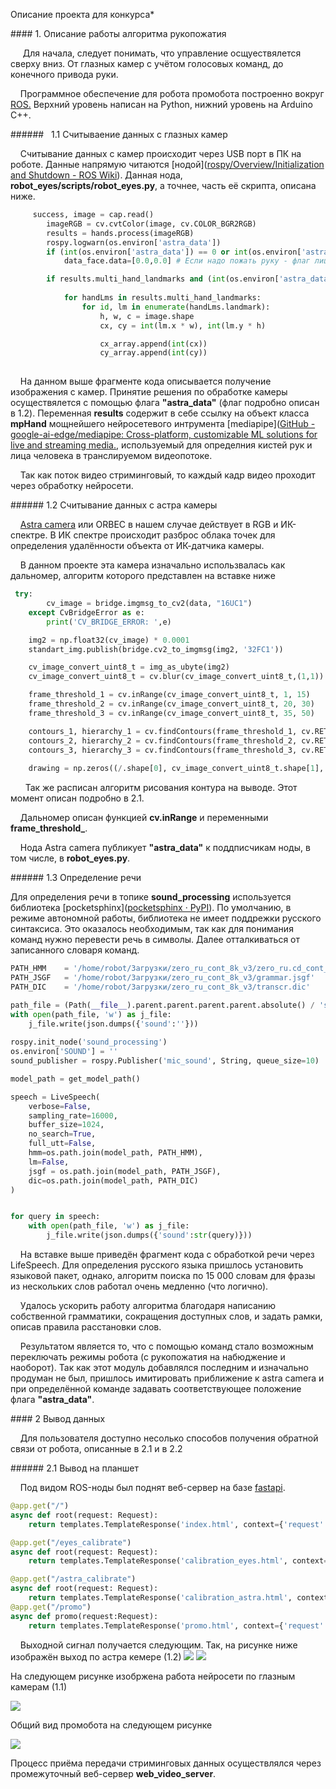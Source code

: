 Описание проекта для конкурса*

#### 1. Описание работы алгоритма рукопожатия

     Для начала, следует понимать, что управление осщуествялется сверху вниз. От глазных камер с учётом голосовых команд, до конечного привода руки.

    Программное обеспечение для робота промобота построенно вокруг[ ROS.](https://www.ros.org/) Верхний уровень написан на Python, нижний уровень на Arduino C++.

######   1.1 Считываение данных с глазных камер

    Считывание данных с камер происходит через USB порт в ПК на роботе. Данные напрямую читаются [нодой]([rospy/Overview/Initialization and Shutdown - ROS Wiki](https://wiki.ros.org/rospy/Overview/Initialization%20and%20Shutdown)). Данная нода, **robot_eyes/scripts/robot_eyes.py**, а точнее, часть её скрипта, описана ниже.

```python
     success, image = cap.read()
        imageRGB = cv.cvtColor(image, cv.COLOR_BGR2RGB)
        results = hands.process(imageRGB)
        rospy.logwarn(os.environ['astra_data'])
        if (int(os.environ['astra_data']) == 0 or int(os.environ['astra_data']) == 1):
            data_face.data=[0.0,0.0] # Если надо пожать руку - флаг лица 0 

        if results.multi_hand_landmarks and (int(os.environ['astra_data']) == 0 or int(os.environ['astra_data']) == 1):
            
            for handLms in results.multi_hand_landmarks:
                for id, lm in enumerate(handLms.landmark):
                    h, w, c = image.shape
                    cx, cy = int(lm.x * w), int(lm.y * h)

                    cx_array.append(int(cx))
                    cy_array.append(int(cy)) 
   
```

    На данном выше фрагменте кода описывается получение изображения с камер. Принятие решения по обработке камеры осуществялется с помощью флага **"astra_data"** (флаг подробно описан в 1.2). Переменная **results** содержит в себе ссылку на объект класса **mpHand** мощнейшего нейросетевого интрумента [mediapipe]([GitHub - google-ai-edge/mediapipe: Cross-platform, customizable ML solutions for live and streaming media.](https://github.com/google-ai-edge/mediapipe), используемый для определния кистей рук и лица человека в транслируемом видеопотоке.

    Так как поток видео стриминговый, то каждый кадр видео проходит через обработку нейросети.

###### 1.2 Считывание данных с астра камеры

    [Astra camera](https://husarion.com/tutorials/ros-equipment/astra/) или ORBEC в нашем случае действует в RGB и ИК-спектре. В ИК спектре происходит разброс облака точек для определения удалённости объекта от ИК-датчика камеры.

    В данном проекте эта камера изначально использвалась как дальномер, алгоритм которого представлен на вставке ниже

```python
 try:
        cv_image = bridge.imgmsg_to_cv2(data, "16UC1")
    except CvBridgeError as e:
        print('CV_BRIDGE_ERROR: ',e)

    img2 = np.float32(cv_image) * 0.0001
    standart_img.publish(bridge.cv2_to_imgmsg(img2, '32FC1'))

    cv_image_convert_uint8_t = img_as_ubyte(img2)
    cv_image_convert_uint8_t = cv.blur(cv_image_convert_uint8_t,(1,1))

    frame_threshold_1 = cv.inRange(cv_image_convert_uint8_t, 1, 15)
    frame_threshold_2 = cv.inRange(cv_image_convert_uint8_t, 20, 30)
    frame_threshold_3 = cv.inRange(cv_image_convert_uint8_t, 35, 50)

    contours_1, hierarchy_1 = cv.findContours(frame_threshold_1, cv.RETR_TREE, cv.CHAIN_APPROX_SIMPLE)
    contours_2, hierarchy_2 = cv.findContours(frame_threshold_2, cv.RETR_TREE, cv.CHAIN_APPROX_SIMPLE)
    contours_3, hierarchy_3 = cv.findContours(frame_threshold_3, cv.RETR_TREE, cv.CHAIN_APPROX_SIMPLE)
    
    drawing = np.zeros((/.shape[0], cv_image_convert_uint8_t.shape[1], 3), dtype=np.uint8)
```

      Так же расписан алгоритм рисования контура на выводе. Этот момент описан подробно в 2.1.

    Дальномер описан функцией **cv.inRange** и переменными **frame_threshold_**.

    Нода Astra camera публикует **"astra_data"** к поддписчикам ноды, в том числе, в **robot_eyes.py**.

###### 1.3 Определение речи

Для определения речи в топике **sound_processing** используется библиотека [pocketsphinx]([pocketsphinx · PyPI](https://pypi.org/project/pocketsphinx/)). По умолчанию, в режиме автономной работы, библиотека не имеет поддрежки русского синтаксиса. Это оказалось необходимым, так как для понимания команд нужно перевести речь в символы. Далее отталкиваться от записанного словаря команд.

```python
PATH_HMM    = '/home/robot/Загрузки/zero_ru_cont_8k_v3/zero_ru.cd_cont_4000'
PATH_JSGF   = '/home/robot/Загрузки/zero_ru_cont_8k_v3/grammar.jsgf'
PATH_DIC    = '/home/robot/Загрузки/zero_ru_cont_8k_v3/transcr.dic'

path_file = (Path(__file__).parent.parent.parent.parent.absolute() / 'sound.json')
with open(path_file, 'w') as j_file:
    j_file.write(json.dumps({'sound':''}))
    
rospy.init_node('sound_processing')
os.environ['SOUND'] = ''
sound_publisher = rospy.Publisher('mic_sound', String, queue_size=10)

model_path = get_model_path()

speech = LiveSpeech(
    verbose=False,
    sampling_rate=16000,
    buffer_size=1024,
    no_search=True,
    full_utt=False,
    hmm=os.path.join(model_path, PATH_HMM),
    lm=False,
    jsgf = os.path.join(model_path, PATH_JSGF),
    dic=os.path.join(model_path, PATH_DIC)
)


for query in speech:
    with open(path_file, 'w') as j_file:
        j_file.write(json.dumps({'sound':str(query)}))
```

    На вставке выше приведён фрагмент кода с обработкой речи через LifeSpeech. Для определения русского языка пришлось установить языковой пакет, однако, алгоритм поиска по 15 000 словам для фразы из нескольких слов работал очень медленно (что логично).

    Удалось ускорить работу алгоритма благодаря написанию собственной грамматики, сокращения доступных слов, и задать рамки, описав правила расстановки слов.

    Результатом является то, что с помощью команд стало возможным переключать режимы робота (с рукопожатия на набюджение и наоборот). Так как этот модуль добавлялся последним и изначально продуман не был, пришлось имитировать приближение к astra camera и при определённой команде задавать соответствующее положение флага **"astra_data"**.

#### 2 Вывод данных

    Для пользователя доступно несолько способов получения обратной связи от робота, описанные в 2.1 и в 2.2

###### 2.1 Вывод на планшет

    Под видом ROS-ноды был поднят веб-сервер на базе [fastapi](https://fastapi.tiangolo.com/).

```python
@app.get("/")
async def root(request: Request):
    return templates.TemplateResponse('index.html', context={'request':request})

@app.get("/eyes_calibrate")
async def root(request: Request):
    return templates.TemplateResponse('calibration_eyes.html', context={'request':request})

@app.get("/astra_calibrate")
async def root(request: Request):
    return templates.TemplateResponse('calibration_astra.html', context={'request':request})
@app.get("/promo")
async def promo(request:Request):
    return templates.TemplateResponse('promo.html', context={'request':request})
```

    Выходной сигнал получается следующим. Так, на рисунке ниже изображён выход по астра кемере (1.2)
![](/home/robot/.config/marktext/images/2024-07-12-17-52-35-image.png)
![](file:///home/robot/.config/marktext/images/2024-07-12-17-52-35-image.png?msec=1720795955921)

На следующем рисунке изобржена работа нейросети по глазным камерам (1.1)

![](https://sun9-30.userapi.com/impg/ld_wxzIZlvn7K6TaZ5xR9HYnRJ_-8pln_FwnmQ/aMLyyRrK2ks.jpg?size=1035x687&quality=95&sign=31878ae366a8db602a233c7fc08c6cc8&type=album)

Общий вид промобота на следующем рисунке

![](https://sun9-10.userapi.com/impg/OkbJ078QkP1_Qsaz-SnEwNVhcwCmiXIPeBDbUg/M-6dwQ4296Q.jpg?size=1215x2160&quality=95&sign=e38028e64afac2f6f3f02c70300da5fa&type=album)

Процесс приёма передачи стриминговых данных осуществлялся через промежуточный веб-сервер **web_video_server**.
